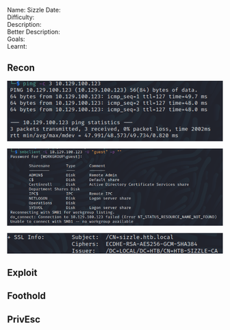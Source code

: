 
Name: Sizzle
Date:  
Difficulty:  
Description:  
Better Description:  
Goals:  
Learnt:

## Recon

![ping](Screenshots/ping.png)

![smbshares](Screenshots/smbclient-shares.png)

![domain](Screenshots/domain.png)
	
## Exploit

## Foothold

## PrivEsc

      
